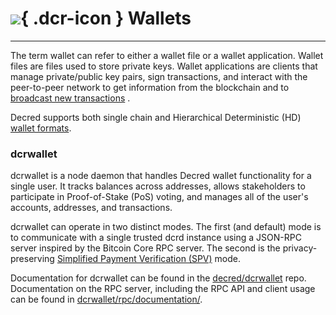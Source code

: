# ![](../../img/dcr-icons/Wallet.svg){ .dcr-icon } Wallets

---

The term wallet can refer to either a wallet file or a wallet application. Wallet files are files used to store private keys. Wallet applications are clients that manage private/public key pairs, sign transactions, and interact with the peer-to-peer network to get information from the blockchain and to [broadcast new transactions](../../protocol-p2p-network/transaction-broadcasting.md) .


Decred supports both single chain and Hierarchical Deterministic (HD) [wallet formats](deterministic-wallet-formats.md).

### dcrwallet

dcrwallet is a node daemon that handles Decred wallet functionality for a single user. It tracks balances across addresses, allows stakeholders to participate in Proof-of-Stake (PoS) voting, and manages all of the user's accounts, addresses, and transactions.

dcrwallet can operate in two distinct modes. The first (and default) mode is to communicate with a single trusted dcrd instance using a JSON-RPC server inspired by the Bitcoin Core RPC server. The second is the privacy-preserving
[Simplified Payment Verification (SPV)](https://docs.decred.org/wallets/spv/) mode.

Documentation for dcrwallet can be found in the [decred/dcrwallet](https://github.com/decred/dcrwallet) repo. Documentation on the RPC server, including the RPC API and client usage can be found in [dcrwallet/rpc/documentation/](https://github.com/decred/dcrwallet/tree/8b5855ece5fc371c5f03483d907a6b458c2c6115/rpc/documentation).



